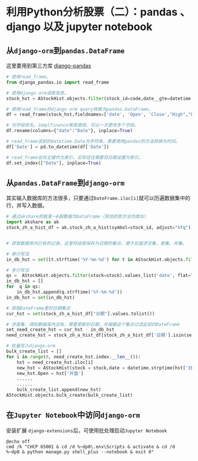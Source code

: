# 利用Python分析股票（二）：pandas 、django 以及 jupyter notebook


## 从`django-orm`到`pandas.DataFrame`

这里要用到第三方库
[django-pandas](https://github.com/chrisdev/django-pandas)

``` python
# 使用read_frame。
from django_pandas.io import read_frame

# 使用django orm读取信息。
stock_hst = AStockHist.objects.filter(stock_id=code,date__gte=datetime.date(2021, 1, 1)).order_by("date").all()

# 使用read_frame将django orm query转换为pandas.DataFrame。
df = read_frame(stock_hst,fieldnames=['date', 'Open', 'Close',"High","Low","Volume"])

# 为字段改名，以mplfinance等库使用。可以一次更改多个字段。
df.rename(columns={"date":"Date"}, inplace=True)

# read_frame读到的datetime.Date为字符串，需要使用pandas的方法转换为时间。
df['Date'] = pd.to_datetime(df['Date'])

# read_frame会将主键作为索引，实际往往需要将日期设置为索引。
df.set_index(["Date"], inplace=True)
```

## 从`pandas.DataFrame`到`django-orm`

其实输入数据库的方法很多，只要通过`DateFrame.iloc[i]`就可以历遍数据集中的行，并写入数据。

``` python
# 通过akshare抓取某一A股数据为DataFrame（其他抓取方法均类似）
import akshare as ak
stock_zh_a_hist_df = ak.stock_zh_a_hist(symbol=stock_id, adjust="hfq")


# 获取数据库内已有的记录，这里将结尾保存为日期的集合，便于后面求交集、差集、并集。

# 单行写法
in_db_hst = set([t.strftime('%Y-%m-%d') for t in AStockHist.objects.filter(stock=stock).values_list('date', flat=True)])

# 多行写法
qs =  AStockHist.objects.filter(stock=stock).values_list('date', flat=True)
in_db_hst = []
for  q in qs:
    in_db_hst.append(q.strftime('%Y-%m-%d'))
in_db_hst = set(in_db_hst)

# 获取DateFrame里的日期集合
cur_hst = set(stock_zh_a_hist_df["日期"].values.tolist())

# 求差集，得到数据库内没有，需要更新的日期，并根据这个集合过滤此前的DateFrame
set_need_create_hst = cur_hst - in_db_hst
need_create_hst = stock_zh_a_hist_df[stock_zh_a_hist_df['日期'].isin(set_need_create_hst)]

# 批量写入django-orm
bulk_create_list = []
for i in range(0, need_create_hst.index.__len__()):
    hst = need_create_hst.iloc[i]
    new_hst = AStockHist(stock = stock,date = datetime.strptime(hst['日期'], '%Y-%m-%d').date())
    new_hst.Open = hst['开盘']
    ......
    ......
    bulk_create_list.append(new_hst)
AStockHist.objects.bulk_create(bulk_create_list)
```

## 在`Jupyter Notebook`中访问`django-orm`

安装扩展 `django-extensions`后，可使用批处理启动`Jupyter Notebook`

``` batch
@echo off
cmd /k "CHCP 65001 & cd /d %~dp0\.env\Scripts & activate & cd /d  %~dp0 & python manage.py shell_plus --notebook & exit 0"
```
